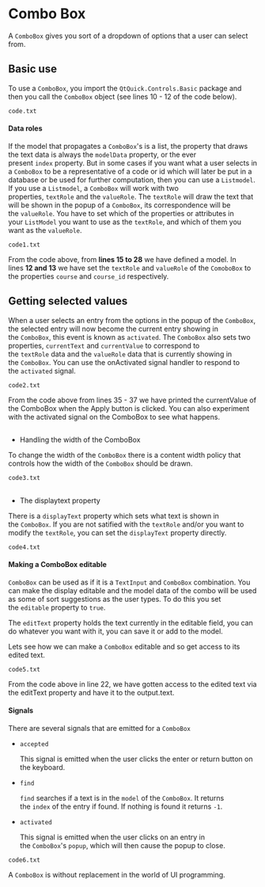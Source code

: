 # Combo Box

A `ComboBox` gives you sort of a dropdown of options that a user can select from.

## Basic use

To use a `ComboBox`, you import the `QtQuick.Controls.Basic` package and then you call the `ComboBox` object (see lines 10 - 12 of the code below).

`code.txt`

#### Data roles

If the model that propagates a `ComboBox`'s is a list, the property that draws the text data is always the `modelData` property, or the ever present `index` property. But in some cases if you want what a user selects in a `ComboBox` to be a representative of a code or id which will later be put in a database or be used for further computation, then you can use a `Listmodel`. If you use a `Listmodel`, a `ComboBox` will work with two properties, `textRole` and the `valueRole`. The `textRole` will draw the text that will be shown in the popup of a `ComboBox`, its correspondence will be the `valueRole`. You have to set which of the properties or attributes in your `ListModel` you want to use as the `textRole`, and which of them you want as the `valueRole`.

`code1.txt`

From the code above, from **lines 15 to 28** we have defined a model. In lines **12 and 13** we have set the `textRole` and `valueRole` of the `ComoboBox` to the properties `course` and `course_id` respectively.

## Getting selected values

When a user selects an entry from the options in the popup of the `ComboBox`, the selected entry will now become the current entry showing in the `ComboBox`, this event is known as `activated`. The `ComboBox` also sets two properties, `currentText` and `currentValue` to correspond to the `textRole` data and the `valueRole` data that is currently showing in the `ComboBox`. You can use the onActivated signal handler to respond to the `activated` signal.

`code2.txt`

From the code above from lines 35 - 37 we have printed the currentValue of the ComboBox when the Apply button is clicked. You can also experiment with the activated signal on the ComboBox to see what happens.

## 

- Handling the width of the ComboBox

To change the width of the `ComboBox` there is a content width policy that controls how the width of the `ComboBox` should be drawn.

`code3.txt`

## 

- The displaytext property

There is a `displayText` property which sets what text is shown in the `ComboBox`. If you are not satified with the `textRole` and/or you want to modify the `textRole`, you can set the `displayText` property directly.

`code4.txt`

#### Making a ComboBox editable

`ComboBox` can be used as if it is a `TextInput` and `ComboBox` combination. You can make the display editable and the model data of the combo will be used as some of sort suggestions as the user types. To do this you set the `editable` property to `true`.

The `editText` property holds the text currently in the editable field, you can do whatever you want with it, you can save it or add to the model.

Lets see how we can make a `ComboBox` editable and so get access to its edited text.

`code5.txt`

From the code above in line 22, we have gotten access to the edited text via the editText property and have it to the output.text.

#### Signals

There are several signals that are emitted for a `ComboBox`

- `accepted`
  
  This signal is emitted when the user clicks the enter or return button on the keyboard.

- `find`
  
  `find` searches if a text is in the `model` of the `ComboBox`. It returns the `index` of the entry if found. If nothing is found it returns `-1`.

- `activated`
  
  This signal is emitted when the user clicks on an entry in the `ComboBox`'s `popup`, which will then cause the popup to close.

`code6.txt`

A `ComboBox` is without replacement in the world of UI programming.
